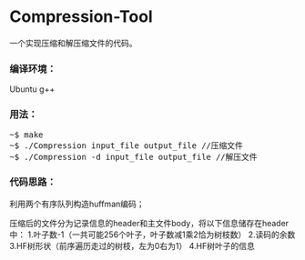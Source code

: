# Compression-Tool
一个实现压缩和解压缩文件的代码。

### 编译环境：

Ubuntu g++


### 用法：

<pre>
~$ make
~$ ./Compression input_file output_file //压缩文件
~$ ./Compression -d input_file output_file //解压文件
</pre>

### 代码思路：

利用两个有序队列构造huffman编码；

压缩后的文件分为记录信息的header和主文件body，将以下信息储存在header中：
  1.叶子数-1（一共可能256个叶子，叶子数减1乘2恰为树枝数）
  2.读码的余数 
  3.HF树形状（前序遍历走过的树枝，左为0右为1） 
  4.HF树叶子的信息


